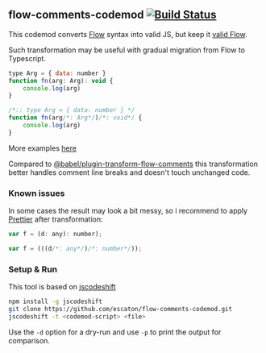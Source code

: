 ## flow-comments-codemod [![Build Status](https://travis-ci.org/escaton/flow-comments-codemod.svg)](https://travis-ci.org/escaton/flow-comments-codemod)

This codemod converts [Flow](https://flow.org) syntax into valid JS, but keep it [valid Flow](https://flow.org/en/docs/types/comments/).

Such transformation may be useful with gradual migration from Flow to Typescript.

```js
type Arg = { data: number }
function fn(arg: Arg): void {
    console.log(arg)
}
```
```js
/*:: type Arg = { data: number } */
function fn(arg/*: Arg*/)/*: void*/ {
    console.log(arg)
}
```
More examples [here](https://github.com/escaton/flow-comments-codemod/tree/master/src/__testfixtures__)

Compared to [@babel/plugin-transform-flow-comments](https://babeljs.io/docs/en/babel-plugin-transform-flow-comments) this transformation better handles comment line breaks and doesn't touch unchanged code.

### Known issues

In some cases the result may look a bit messy, 
so i recommend to apply [Prettier](http://prettier.io/) after transformation:
```js
var f = (d: any): number);
```
```js
var f = (((d/*: any*/)/*: number*/));
```

### Setup & Run

This tool is based on [jscodeshift](https://github.com/facebook/jscodeshift)

```sh
npm install -g jscodeshift
git clone https://github.com/escaton/flow-comments-codemod.git
jscodeshift -t <codemod-script> <file>
```

Use the `-d` option for a dry-run and use `-p` to print the output for
comparison.

